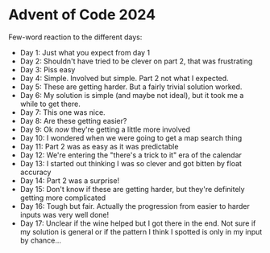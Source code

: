 # Advent of Code 2024

Few-word reaction to the different days:

- Day 1: Just what you expect from day 1
- Day 2: Shouldn't have tried to be clever on part 2, that was frustrating
- Day 3: Piss easy
- Day 4: Simple. Involved but simple. Part 2 not what I expected.
- Day 5: These are getting harder. But a fairly trivial solution worked.
- Day 6: My solution is simple (and maybe not ideal), but it took me a while to get there.
- Day 7: This one was nice.
- Day 8: Are these getting easier?
- Day 9: Ok *now* they're getting a little more involved
- Day 10: I wondered when we were going to get a map search thing
- Day 11: Part 2 was as easy as it was predictable
- Day 12: We're entering the "there's a trick to it" era of the calendar
- Day 13: I started out thinking I was so clever and got bitten by float accuracy
- Day 14: Part 2 was a surprise!
- Day 15: Don't know if these are getting harder, but they're definitely getting more complicated
- Day 16: Tough but fair. Actually the progression from easier to harder inputs was very well done!
- Day 17: Unclear if the wine helped but I got there in the end. Not sure if my solution is general or if the pattern I think I spotted is only in my input by chance...